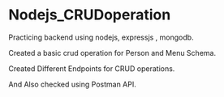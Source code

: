 # Nodejs_CRUDoperation

Practicing backend using nodejs, expressjs , mongodb.

Created a basic crud operation for Person and Menu Schema.

Created Different Endpoints for CRUD operations.

And Also checked using Postman API.
